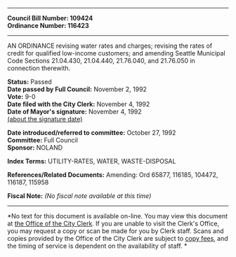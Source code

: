 * * * * *  
  
**Council Bill Number: [](#h0)[](#h2)109424**   
**Ordinance Number: 116423**  
  
* * * * *  
  
AN ORDINANCE revising water rates and charges; revising the rates of credit for qualified low-income customers; and amending Seattle Municipal Code Sections 21.04.430, 21.04.440, 21.76.040, and 21.76.050 in connection therewith.  
  
**Status:** Passed   
**Date passed by Full Council:** November 2, 1992   
**Vote:** 9-0   
**Date filed with the City Clerk:** November 4, 1992   
**Date of Mayor's signature:** November 4, 1992   
[(about the signature date)](/~public/approvaldate.htm)   
  
  
**Date introduced/referred to committee:** October 27, 1992   
**Committee:** Full Council   
**Sponsor:** NOLAND   
  
**Index Terms:** UTILITY-RATES, WATER, WASTE-DISPOSAL  
  
**References/Related Documents:** Amending: Ord 65877, 116185, 104472, 116187, 115958  
  
**Fiscal Note:** *(No fiscal note available at this time)*  
  
* * * * *  
  
*No text for this document is available on-line. You may view this document at [the Office of the City Clerk](http://www.seattle.gov/leg/clerk/contactUs.htm). If you are unable to visit the Clerk's Office, you may request a copy or scan be made for you by Clerk staff. Scans and copies provided by the Office of the City Clerk are subject to [copy fees](http://clerk.seattle.gov/~public/clerkfees.htm), and the timing of service is dependent on the availability of staff. *  
  
  
